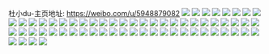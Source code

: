 杜小du-主页地址: https://weibo.com/u/5948879082 
![](https://wx4.sinaimg.cn/mw2000/006uATcCly1h9e44n6m24j30u0140wlj.jpg) 
![](https://wx4.sinaimg.cn/mw2000/006uATcCly1h9e4ecgmy4j30u0140795.jpg) 
![](https://wx4.sinaimg.cn/mw2000/006uATcCly1h9e47ok22qj30u0140474.jpg) 
![](https://wx4.sinaimg.cn/mw2000/006uATcCly1h9e4805d2wj31hc0u00z2.jpg) 
![](https://wx4.sinaimg.cn/mw2000/006uATcCly1h9e48yx9t7j30u0140k12.jpg) 
![](https://wx4.sinaimg.cn/mw2000/006uATcCly1h9e49w4h9pj30u0140k0x.jpg) 
![](https://wx4.sinaimg.cn/mw2000/006uATcCly1h8vnp4jxgvj30u01hc11g.jpg) 
![](https://wx4.sinaimg.cn/mw2000/006uATcCly1h8vnp584ggj31gj0tjqaj.jpg) 
![](https://wx4.sinaimg.cn/mw2000/006uATcCly1h8vnpbh324j30n01dswl1.jpg) 
![](https://wx4.sinaimg.cn/mw2000/006uATcCly1h8vnp2k07mj30u0140wlm.jpg) 
![](https://wx4.sinaimg.cn/mw2000/006uATcCly1h8vnp399z3j31400u0n5f.jpg) 
![](https://wx4.sinaimg.cn/mw2000/006uATcCly1h8vnpczmu8j30wn0u0agb.jpg) 
![](https://wx4.sinaimg.cn/mw2000/006uATcCly1h8vnpdryb2j30u00xtaid.jpg) 
![](https://wx4.sinaimg.cn/mw2000/006uATcCly1h8vns2i6spj30u0140tfo.jpg) 
![](https://wx4.sinaimg.cn/mw2000/006uATcCly1h8j3nzbgisj30u00y67j4.jpg) 
![](https://wx4.sinaimg.cn/mw2000/006uATcCly1h8j3nznpg4j30u0106guo.jpg) 
![](https://wx4.sinaimg.cn/mw2000/006uATcCly1h88hsq1nj9j30u013eq9o.jpg) 
![](https://wx4.sinaimg.cn/mw2000/006uATcCly1h88hsqdcr6j31g30tawns.jpg) 
![](https://wx4.sinaimg.cn/mw2000/006uATcCly1h88hsskujbj30n01dstjn.jpg) 
![](https://wx4.sinaimg.cn/mw2000/006uATcCly1h88hu7u31cj30u0140tfw.jpg) 
![](https://wx4.sinaimg.cn/mw2000/006uATcCly1h7b1nyigpdj32c0340qj1.jpg) 
![](https://wx4.sinaimg.cn/mw2000/006uATcCly1h7b1tc67nzj30n00b3mxu.jpg) 
![](https://wx4.sinaimg.cn/mw2000/006uATcCly1h7b1r1u8ifj30u00u046t.jpg) 
![](https://wx4.sinaimg.cn/mw2000/006uATcCly1h7b1o27sr7j33402c0x6r.jpg) 
![](https://wx4.sinaimg.cn/mw2000/006uATcCly1h7b1r9gdfij32th2c0wu2.jpg) 
![](https://wx4.sinaimg.cn/mw2000/006uATcCly1h7b1vw06nlj30n00yd775.jpg) 
![](https://wx4.sinaimg.cn/mw2000/006uATcCly1h6w0k3i2vwj32c0340nc3.jpg) 
![](https://wx4.sinaimg.cn/mw2000/006uATcCly1h6w0k1gqebj32c0340x6q.jpg) 
![](https://wx4.sinaimg.cn/mw2000/006uATcCly1h63vk9q6pgj31400u0tmf.jpg) 
![](https://wx4.sinaimg.cn/mw2000/006uATcCly1h63vkaa66hj31350u07fh.jpg) 
![](https://wx4.sinaimg.cn/mw2000/006uATcCly1h63vkam8pij30u0140dn8.jpg) 
![](https://wx4.sinaimg.cn/mw2000/006uATcCly1h63vkb6q3lj30u014012a.jpg) 
![](https://wx4.sinaimg.cn/mw2000/006uATcCly1h5yycqj9fkj33402c0hdv.jpg) 
![](https://wx4.sinaimg.cn/mw2000/006uATcCly1h5yyctv1kkj32c0340nf8.jpg) 
![](https://wx4.sinaimg.cn/mw2000/006uATcCly1h5yycxc5vfj32801o0hdt.jpg) 
![](https://wx4.sinaimg.cn/mw2000/006uATcCly1h5yycvvm46j32c02c07wi.jpg) 
![](https://wx4.sinaimg.cn/mw2000/006uATcCly1h5yyclij5tj32c03401hn.jpg) 
![](https://wx4.sinaimg.cn/mw2000/006uATcCly1h5yyd0ehcwj32c03404qr.jpg) 
![](https://wx4.sinaimg.cn/mw2000/006uATcCly1h1zl1iql84j30ru114n42.jpg) 
![](https://wx4.sinaimg.cn/mw2000/006uATcCly1gwvca31we8j31o01o0hdt.jpg) 
![](https://wx4.sinaimg.cn/mw2000/006uATcCly1gisy9y8r8wj32c02c07wi.jpg) 
![](https://wx4.sinaimg.cn/mw2000/006uATcCly1gihvjhc6f6j33402c0b2a.jpg) 
![](https://wx4.sinaimg.cn/mw2000/006uATcCly1gihvenvwopj33402c0qv6.jpg) 
![](https://wx4.sinaimg.cn/mw2000/006uATcCly1gihvepenuej32c03407wj.jpg) 
![](https://wx4.sinaimg.cn/mw2000/006uATcCly1gihvequ66bj32c03404qr.jpg) 
![](https://wx4.sinaimg.cn/mw2000/006uATcCly1gihvemcmddj32c0340b2h.jpg) 
![](https://wx4.sinaimg.cn/mw2000/006uATcCly1gihvdalwbhj31o01o07wi.jpg) 
![](https://wx4.sinaimg.cn/mw2000/006uATcCly1gihvdb2kh3j30u00u0k8z.jpg) 
![](https://wx4.sinaimg.cn/mw2000/006uATcCly1gihvdct422j31o01j7npd.jpg) 
![](https://wx4.sinaimg.cn/mw2000/006uATcCly1gihvgzzyg0j30u80u0k9g.jpg) 
![](https://wx4.sinaimg.cn/mw2000/006uATcCly1gihvh0defhj30u00u0kad.jpg) 
![](https://wx4.sinaimg.cn/mw2000/006uATcCly1gihvesb921j31o01o04qq.jpg) 
![](https://wx4.sinaimg.cn/mw2000/006uATcCly1gihvgzhqj7j30u00u0k2x.jpg) 
![](https://wx4.sinaimg.cn/mw2000/006uATcCly1gdb6dk5ui5j33402c0e83.jpg) 
![](https://wx4.sinaimg.cn/mw2000/006uATcCly1gdb6dm3ifpj32c02c01kz.jpg) 
![](https://wx4.sinaimg.cn/mw2000/006uATcCly1gdb6dq1iclj32c02c0e84.jpg) 
![](https://wx4.sinaimg.cn/mw2000/006uATcCly1gdb6dyxbj9j32c02c04qr.jpg) 
![](https://wx4.sinaimg.cn/mw2000/006uATcCly1gdb6hb0kl0j32c02c01kz.jpg) 
![](https://wx4.sinaimg.cn/mw2000/006uATcCly1gdb6iheh77j30u00u6aj7.jpg) 
![](https://wx4.sinaimg.cn/mw2000/006uATcCly1gcmzwadhlgj30n00motbo.jpg) 
![](https://wx4.sinaimg.cn/mw2000/006uATcCly1gaxnky8s8ej30n00b2goq.jpg) 
![](https://wx4.sinaimg.cn/mw2000/006uATcCly1g5w4i07s4vj33402c0hdv.jpg) 
